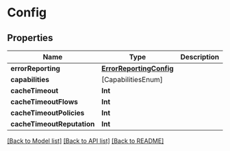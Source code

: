 # Config

## Properties
Name | Type | Description | Notes
------------ | ------------- | ------------- | -------------
**errorReporting** | [**ErrorReportingConfig**](ErrorReportingConfig.md) |  | 
**capabilities** | [CapabilitiesEnum] |  | 
**cacheTimeout** | **Int** |  | 
**cacheTimeoutFlows** | **Int** |  | 
**cacheTimeoutPolicies** | **Int** |  | 
**cacheTimeoutReputation** | **Int** |  | 

[[Back to Model list]](../README.md#documentation-for-models) [[Back to API list]](../README.md#documentation-for-api-endpoints) [[Back to README]](../README.md)


